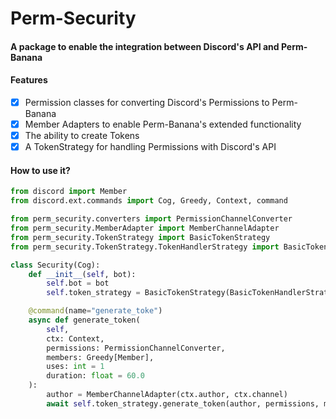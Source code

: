 
# Perm-Security

#### A package to enable the integration between Discord's API and Perm-Banana

#### Features
- [x] Permission classes for converting Discord's Permissions to Perm-Banana
- [x] Member Adapters to enable Perm-Banana's extended functionality
- [x] The ability to create Tokens
- [x] A TokenStrategy for handling Permissions with Discord's API

#### How to use it?

```python
from discord import Member
from discord.ext.commands import Cog, Greedy, Context, command

from perm_security.converters import PermissionChannelConverter
from perm_security.MemberAdapter import MemberChannelAdapter
from perm_security.TokenStrategy import BasicTokenStrategy
from perm_security.TokenStrategy.TokenHandlerStrategy import BasicTokenHandlerStrategy

class Security(Cog):
    def __init__(self, bot):
        self.bot = bot
        self.token_strategy = BasicTokenStrategy(BasicTokenHandlerStrategy(bot.scheduler))

    @command(name="generate_toke")
    async def generate_token(
        self,
        ctx: Context,
        permissions: PermissionChannelConverter,
        members: Greedy[Member],
        uses: int = 1
        duration: float = 60.0
    ):
        author = MemberChannelAdapter(ctx.author, ctx.channel)
        await self.token_strategy.generate_token(author, permissions, members, uses, duration)
```
